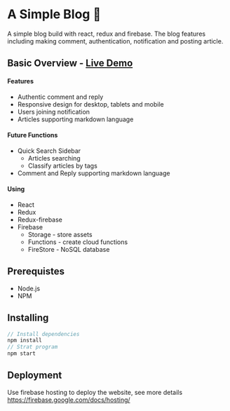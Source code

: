 #  A Simple Blog 📒

A simple blog build with react, redux and firebase.
The blog features including making comment, authentication, notification and posting article.

## Basic Overview - [Live Demo](https://bolg-9f83c.firebaseapp.com/)

#### Features
* Authentic comment and reply
* Responsive design for desktop, tablets and mobile
* Users joining notification
* Articles supporting markdown language

#### Future Functions
* Quick Search Sidebar
  * Articles searching
  * Classify articles by tags
* Comment and Reply supporting markdown language

#### Using

*  React
 * Redux
 * Redux-firebase
* Firebase
  * Storage - store assets
  * Functions - create cloud functions
  * FireStore - NoSQL database

## Prerequistes

* Node.js
* NPM

## Installing

```JavaScript
// Install dependencies
npm install
// Strat program
npm start
```

## Deployment

Use firebase hosting to deploy the  website, see more details
https://firebase.google.com/docs/hosting/
